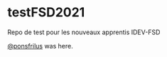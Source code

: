 # testFSD2021
Repo de test pour les nouveaux apprentis IDEV-FSD



[@ponsfrilus](https://github.com/ponsfrilus) was here.
